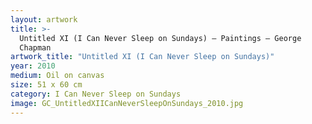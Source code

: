 ```yaml
---
layout: artwork
title: >-
  Untitled XI (I Can Never Sleep on Sundays) — Paintings — George
  Chapman
artwork_title: "Untitled XI (I Can Never Sleep on Sundays)"
year: 2010
medium: Oil on canvas
size: 51 x 60 cm
category: I Can Never Sleep on Sundays
image: GC_UntitledXIICanNeverSleepOnSundays_2010.jpg
---
```

